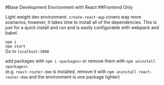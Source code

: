 #Base Development Envrionment with React
##Frontend Only

Light weight dev environment. `create-react-app` covers way more scenarios; however, it takes time to install all of the dependencies. This is just for a quick install and run and is easily configurable with webpack and babel.

`npm i`<br />
`npm start`<br />
Go to `localhost:3000`

add packages with `npm i <packages>` or remove them with `npm uninstall <packages>`.<br/>
(e.g. `react-router-dom` is installed, remove it with `npm uninstall react-router-dom` and the environment is one package lighter)
